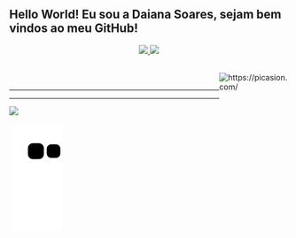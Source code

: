 ## Hello World! Eu sou a Daiana Soares, sejam bem vindos ao meu GitHub!
<div align="center">
  <a href="https://github.com/Daianasoaresday">
  <img height="180em" src="https://github-readme-stats.vercel.app/api?username=Daianasoaresday&show_icons=true&theme=dracula&include_all_commits=true&count_private=true"/>
  <img height="180em" src="https://github-readme-stats.vercel.app/api/top-langs/?username=Daianasoaresday&layout=compact&langs_count=7&theme=dracula"/>
</div>
 


<div style="display: inline_block"><br>
    
  <img align="right"
src="https://i.picasion.com/pic92/ab0f26658e3b68ace1363ac93bf0331b.gif" width="125"
height="125" border="0" alt="https://picasion.com/" /></a><br/>  <hr><hr><a href="https://picasion.com/">
</div>

<div>
  <a href="https://www.linkedin.com/in/daiana-soares-do-nascimento-51a900214/" target="_blank"><img src="https://img.shields.io/badge/-LinkedIn-%230077B5?style=for-the-badge&logo=linkedin&logoColor=white" target="_blank"></a> 

  ![Snake animation](https://github.com/Daianasoaresday/Daianasoaresday/blob/output/github-contribution-grid-snake.svg)

</div>
